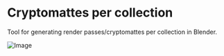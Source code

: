 # Cryptomattes per collection

Tool for generating render passes/cryptomattes per collection in Blender.

![Image](https://github.com/user-attachments/assets/6c18c85a-8e01-4697-a10f-0752efedb625)
